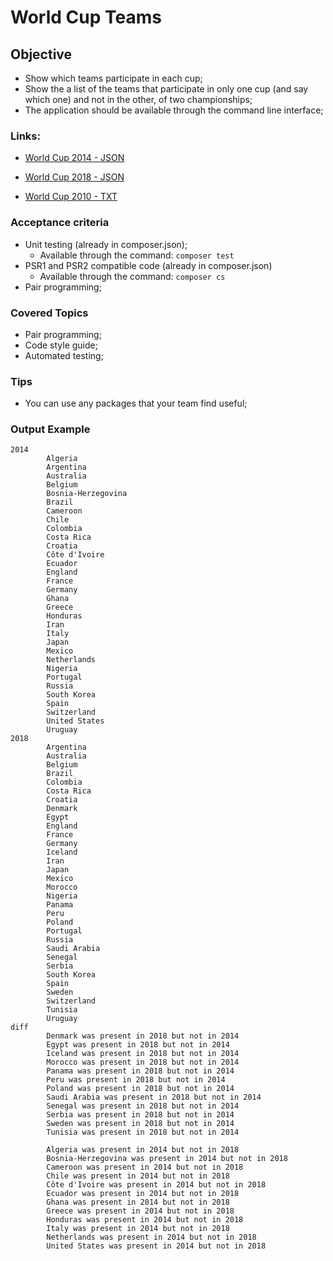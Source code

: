 # World Cup Teams

## Objective

* Show which teams participate in each cup;
* Show the a list of the teams that participate in only one cup (and say which one) and not in the other, of two championships;
* The application should be available through the command line interface;

### Links:

* [World Cup 2014 - JSON](https://raw.githubusercontent.com/openfootball/world-cup.json/master/2014/worldcup.teams.json)

* [World Cup 2018 - JSON](https://raw.githubusercontent.com/openfootball/world-cup.json/master/2018/worldcup.teams.json)

* [World Cup 2010 - TXT](https://raw.githubusercontent.com/openfootball/world-cup/master/2010--south-africa/cup.txt)  

### Acceptance criteria

* Unit testing (already in composer.json);
  * Available through the command: `composer test`
* PSR1 and PSR2 compatible code (already in composer.json)
  * Available through the command: `composer cs`
* Pair programming;



### Covered Topics

* Pair programming;
* Code style guide;
* Automated testing;

### Tips

* You can use any packages that your team find useful;

### Output Example

```
2014
        Algeria
        Argentina
        Australia
        Belgium
        Bosnia-Herzegovina
        Brazil
        Cameroon
        Chile
        Colombia
        Costa Rica
        Croatia
        Côte d'Ivoire
        Ecuador
        England
        France
        Germany
        Ghana
        Greece
        Honduras
        Iran
        Italy
        Japan
        Mexico
        Netherlands
        Nigeria
        Portugal
        Russia
        South Korea
        Spain
        Switzerland
        United States
        Uruguay
2018
        Argentina
        Australia
        Belgium
        Brazil
        Colombia
        Costa Rica
        Croatia
        Denmark
        Egypt
        England
        France
        Germany
        Iceland
        Iran
        Japan
        Mexico
        Morocco
        Nigeria
        Panama
        Peru
        Poland
        Portugal
        Russia
        Saudi Arabia
        Senegal
        Serbia
        South Korea
        Spain
        Sweden
        Switzerland
        Tunisia
        Uruguay
diff
        Denmark was present in 2018 but not in 2014
        Egypt was present in 2018 but not in 2014
        Iceland was present in 2018 but not in 2014
        Morocco was present in 2018 but not in 2014
        Panama was present in 2018 but not in 2014
        Peru was present in 2018 but not in 2014
        Poland was present in 2018 but not in 2014
        Saudi Arabia was present in 2018 but not in 2014
        Senegal was present in 2018 but not in 2014
        Serbia was present in 2018 but not in 2014
        Sweden was present in 2018 but not in 2014
        Tunisia was present in 2018 but not in 2014

        Algeria was present in 2014 but not in 2018
        Bosnia-Herzegovina was present in 2014 but not in 2018
        Cameroon was present in 2014 but not in 2018
        Chile was present in 2014 but not in 2018
        Côte d'Ivoire was present in 2014 but not in 2018
        Ecuador was present in 2014 but not in 2018
        Ghana was present in 2014 but not in 2018
        Greece was present in 2014 but not in 2018
        Honduras was present in 2014 but not in 2018
        Italy was present in 2014 but not in 2018
        Netherlands was present in 2014 but not in 2018
        United States was present in 2014 but not in 2018
        
```

